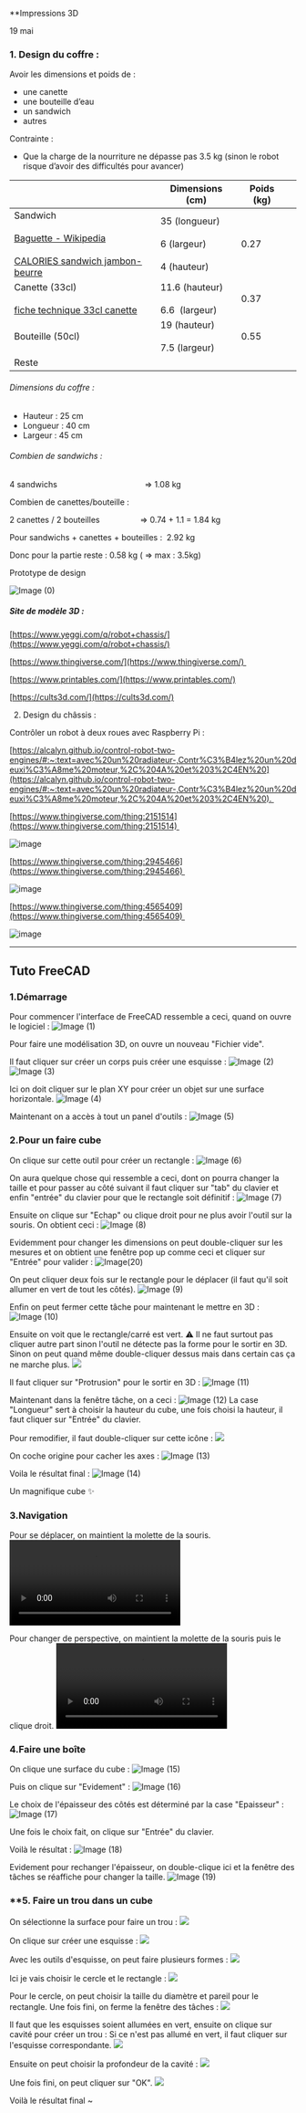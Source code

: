 **Impressions 3D 



19 mai 

### 1. Design du coffre :

Avoir les dimensions et poids de : 

- une canette
- une bouteille d’eau
- un sandwich
- autres



Contrainte : 

- Que la charge de la nourriture ne dépasse pas 3.5 kg (sinon le robot risque d’avoir des difficultés pour avancer)  



|                                                                                                                                                                                                                                        | Dimensions (cm)                                                      | Poids (kg) |     |
| -------------------------------------------------------------------------------------------------------------------------------------------------------------------------------------------------------------------------------------- | -------------------------------------------------------------------- | ---------- | --- |
| Sandwich<br><br>[Baguette - Wikipedia](https://en.wikipedia.org/wiki/Baguette?utm_source=chatgpt.com)<br><br>[CALORIES sandwich jambon-beurre](https://www.infocalories.fr/calories/calories-jambon-beurre.php?utm_source=chatgpt.com) | 35 (longueur)                 <br><br>6 (largeur)<br><br>4 (hauteur) | 0.27       |     |
| Canette (33cl)<br><br>[fiche technique 33cl canette](http://mgeffard.free.fr/REF/CFPO/HTML/UK/DevenirPartenaire/Importater/doc/fiche%20techniq%2033cl%20canette.pdf)                                                                   | 11.6 (hauteur)<br><br>6.6  (largeur)                                 | 0.37       |     |
| Bouteille (50cl)                                                                                                                                                                                                                       | 19 (hauteur) <br><br>7.5 (largeur)                                   | 0.55       |     |
| Reste                                                                                                                                                                                                                                  |                                                                      |            |     |

  
  
###### Dimensions du coffre : 

- Hauteur : 25 cm
- Longueur : 40 cm
- Largeur : 45 cm 



###### Combien de sandwichs : 

4 sandwichs                                       => 1.08 kg

  

Combien de canettes/bouteille : 

2 canettes / 2 bouteilles                  => 0.74 + 1.1 = 1.84 kg

  

Pour sandwichs + canettes + bouteilles :  2.92 kg

Donc pour la partie reste : 0.58 kg ( => max : 3.5kg)

  
  
  

Prototype de design

![Image (0)](Screenshots%20-%20Notes%20FreeCAD%20Alice/Image%20(0).png)

  

##### Site de modèle 3D : 

[https://www.yeggi.com/q/robot+chassis/](https://www.yeggi.com/q/robot+chassis/)

[https://www.thingiverse.com/](https://www.thingiverse.com/) 

[https://www.printables.com/](https://www.printables.com/)

[https://cults3d.com/](https://cults3d.com/)

  

2. Design du châssis : 

Contrôler un robot à deux roues avec Raspberry Pi : 

[https://alcalyn.github.io/control-robot-two-engines/#:~:text=avec%20un%20radiateur-,Contr%C3%B4lez%20un%20deuxi%C3%A8me%20moteur,%2C%204A%20et%203%2C4EN%20](https://alcalyn.github.io/control-robot-two-engines/#:~:text=avec%20un%20radiateur-,Contr%C3%B4lez%20un%20deuxi%C3%A8me%20moteur,%2C%204A%20et%203%2C4EN%20). 

  
  

[https://www.thingiverse.com/thing:2151514](https://www.thingiverse.com/thing:2151514) 

![image](https://cdn.thingiverse.com/renders/36/fe/5e/5d/97/d2b5ca33bd970f64a6301fa75ae2eb22_display_large.jpg)

  

[https://www.thingiverse.com/thing:2945466](https://www.thingiverse.com/thing:2945466) 

![image](https://cdn.thingiverse.com/renders/06/7c/d9/87/08/8af37ecc3e74440de72d8741d51e9f7d_display_large.jpg)

  

[https://www.thingiverse.com/thing:4565409](https://www.thingiverse.com/thing:4565409) 

  
  

![image](https://cdn.thingiverse.com/assets/08/60/60/04/d6/large_display_Robot_Fusion3D_01_1000px.png)








--------------------------------------------------------------------------

## **Tuto FreeCAD**

### **1.Démarrage**


Pour commencer l'interface de FreeCAD ressemble a ceci, quand on ouvre le logiciel : 
![Image (1)](Screenshots%20-%20Notes%20FreeCAD%20Alice/Image%20(1).png)


Pour faire une modélisation 3D, on ouvre un nouveau "Fichier vide". 

Il faut cliquer sur créer un corps puis créer une esquisse :
![Image (2)](Screenshots%20-%20Notes%20FreeCAD%20Alice/Image%20(2).png)
![Image (3)](Screenshots%20-%20Notes%20FreeCAD%20Alice/Image%20(3).png)


Ici on doit cliquer sur le plan XY pour créer un objet sur une surface horizontale.
![Image (4)](Screenshots%20-%20Notes%20FreeCAD%20Alice/Image%20(4).png)


Maintenant on a accès à tout un panel d'outils : 
![Image (5)](Screenshots%20-%20Notes%20FreeCAD%20Alice/Image%20(5).png)



### **2.Pour un faire cube**


On clique sur cette outil pour créer un rectangle : 
![Image (6)](Screenshots%20-%20Notes%20FreeCAD%20Alice/Image%20(6).png)


On aura quelque chose qui ressemble a ceci, dont on pourra changer la taille et pour passer au côté suivant il faut cliquer sur "tab" du clavier et enfin "entrée" du clavier pour que le rectangle soit définitif : 
![Image (7)](Screenshots%20-%20Notes%20FreeCAD%20Alice/Image%20(7).png)


Ensuite on clique sur "Echap" ou clique droit pour ne plus avoir l'outil sur la souris.
On obtient ceci : 
![Image (8)](Screenshots%20-%20Notes%20FreeCAD%20Alice/Image%20(8).png)


Evidemment pour changer les dimensions on peut double-cliquer sur les mesures et on obtient une fenêtre pop up comme ceci et cliquer sur "Entrée" pour valider : 
![Image(20)](Screenshots%20-%20Notes%20FreeCAD%20Alice/Image(20).png)


On peut cliquer deux fois sur le rectangle pour le déplacer (il faut qu'il soit allumer en vert de tout les côtés).
![Image (9)](Screenshots%20-%20Notes%20FreeCAD%20Alice/Image%20(9).png)


Enfin on peut fermer cette tâche pour maintenant le mettre en  3D : 
![Image (10)](Screenshots%20-%20Notes%20FreeCAD%20Alice/Image%20(10).png)


Ensuite on voit que le rectangle/carré est vert.
⚠️ Il ne faut surtout pas cliquer autre part sinon l'outil ne détecte pas la forme pour le sortir en 3D. Sinon on peut quand même double-cliquer dessus mais dans certain cas ça ne marche plus.
![](attachments/Pasted%20image%2020250522124410.png)


Il faut cliquer sur "Protrusion" pour le sortir en 3D : 
![Image (11)](Screenshots%20-%20Notes%20FreeCAD%20Alice/Image%20(11).png)


Maintenant dans la fenêtre tâche, on a ceci : 
![Image (12)](Screenshots%20-%20Notes%20FreeCAD%20Alice/Image%20(12).png)
La case "Longueur" sert à choisir la hauteur du cube, une fois choisi la hauteur, il faut cliquer sur "Entrée" du clavier. 

Pour remodifier, il faut double-cliquer sur cette icône : 
![](attachments/Pasted%20image%2020250522132936.png)


On coche origine pour cacher les axes : 
![Image (13)](Screenshots%20-%20Notes%20FreeCAD%20Alice/Image%20(13).png)


Voila le résultat final : 
![Image (14)](Screenshots%20-%20Notes%20FreeCAD%20Alice/Image%20(14).png)

Un magnifique cube ✨


### **3.Navigation**


Pour se déplacer, on maintient la molette de la souris.
![Video (1)](Screenshots%20-%20Notes%20FreeCAD%20Alice/Video%20(1).mp4)


Pour changer de perspective, on maintient la molette de la souris puis le clique droit.
![Video (2)](Screenshots%20-%20Notes%20FreeCAD%20Alice/Video%20(2).mp4)



### **4.Faire une boîte**



On clique une surface du cube : 
![Image (15)](Screenshots%20-%20Notes%20FreeCAD%20Alice/Image%20(15).png)


Puis on clique sur "Evidement" : 
![Image (16)](Screenshots%20-%20Notes%20FreeCAD%20Alice/Image%20(16).png)


Le choix de l'épaisseur des côtés est déterminé par la case "Epaisseur" : 
![Image (17)](Screenshots%20-%20Notes%20FreeCAD%20Alice/Image%20(17).png)

Une fois le choix fait, on clique sur "Entrée" du clavier.


Voilà le résultat : 
![Image (18)](Screenshots%20-%20Notes%20FreeCAD%20Alice/Image%20(18).png)


Evidement pour rechanger l'épaisseur, on double-clique ici et la fenêtre des tâches se réaffiche pour changer la taille.
![Image (19)](Screenshots%20-%20Notes%20FreeCAD%20Alice/Image%20(19).png)



### **5. Faire un trou dans un cube 


On sélectionne la surface pour faire un trou : 
![](attachments/Pasted%20image%2020250526084948.png)



On clique sur créer une esquisse : 
![](attachments/Pasted%20image%2020250526085122.png)



Avec les outils d'esquisse, on peut faire plusieurs formes : 
![](attachments/Pasted%20image%2020250526085312.png)


Ici je vais choisir le cercle et le rectangle : 
![](attachments/Pasted%20image%2020250526085350.png)

Pour le cercle, on peut choisir la taille du diamètre et pareil pour le rectangle.
Une fois fini, on ferme la fenêtre des tâches : 
![](attachments/Pasted%20image%2020250526085543.png)


Il faut que les esquisses soient allumées en vert, ensuite on clique sur cavité pour créer un trou : 
Si ce n'est pas allumé en vert, il faut cliquer sur l'esquisse correspondante.
![](attachments/Pasted%20image%2020250526085656.png)


Ensuite on peut choisir la profondeur de la cavité : 
![](attachments/Pasted%20image%2020250526085815.png)


Une fois fini, on peut cliquer sur "OK".
![](attachments/Pasted%20image%2020250526085903.png)

Voilà le résultat final ~